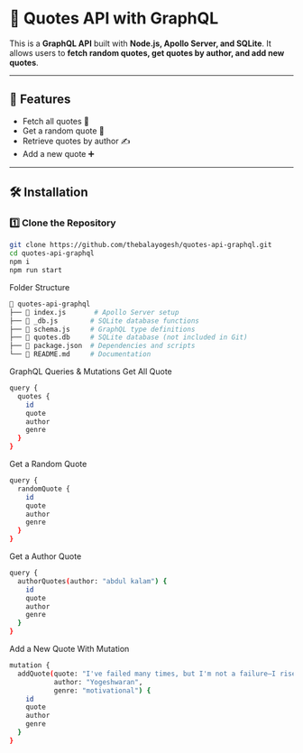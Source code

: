 # 📜 Quotes API with GraphQL

This is a **GraphQL API** built with **Node.js, Apollo Server, and SQLite**. It allows users to **fetch random quotes, get quotes by author, and add new quotes**.

---

## 🚀 Features
- Fetch all quotes 📖
- Get a random quote 🎲
- Retrieve quotes by author ✍️
- Add a new quote ➕

---

## 🛠️ Installation

### 1️⃣ Clone the Repository
```sh
git clone https://github.com/thebalayogesh/quotes-api-graphql.git
cd quotes-api-graphql
npm i
npm run start
```

Folder Structure
```sh
📁 quotes-api-graphql
├── 📜 index.js       # Apollo Server setup
├── 📜 _db.js        # SQLite database functions
├── 📜 schema.js     # GraphQL type definitions
├── 📜 quotes.db     # SQLite database (not included in Git)
├── 📜 package.json  # Dependencies and scripts
└── 📜 README.md     # Documentation
```

GraphQL Queries & Mutations
Get All Quote
```sh
query {
  quotes {
    id
    quote
    author
    genre
  }
}
```

Get a Random Quote
```sh
query {
  randomQuote {
    id
    quote
    author
    genre
  }
}
```

Get a Author Quote
```sh
query {
  authorQuotes(author: "abdul kalam") {
    id
    quote
    author
    genre
  }
}
```

Add a New Quote With Mutation
```sh
mutation {
  addQuote(quote: "I've failed many times, but I'm not a failure—I rise stronger every time! 💪🔥", 
           author: "Yogeshwaran", 
           genre: "motivational") {
    id
    quote
    author
    genre
  }
}
```









